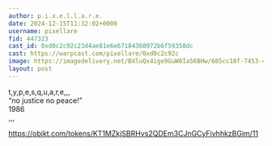 ```yaml
---
author: p.i.x.e.l.l.a.r.e.
date: 2024-12-15T11:32:02+0000
username: pixellare
fid: 447323
cast_id: 0xd0c2c92c23d4ae81e6e67184360972b6f59358dc
cast: https://warpcast.com/pixellare/0xd0c2c92c
image: https://imagedelivery.net/BXluQx4ige9GuW0Ia56BHw/685cc18f-7453-45c5-3ce4-a9e6dfe12200/original
layout: post
---
```

t,y,p,e,s,q,u,a,r,e,,,  
“no justice no peace!”   
1986  
,,,  
  
https://objkt.com/tokens/KT1MZkjSBRHvs2QDEm3CJnGCyFivhhkzBGim/11  

<img src='https://imagedelivery.net/BXluQx4ige9GuW0Ia56BHw/685cc18f-7453-45c5-3ce4-a9e6dfe12200/original' alt='' referrerpolicy='no-referrer'/>
